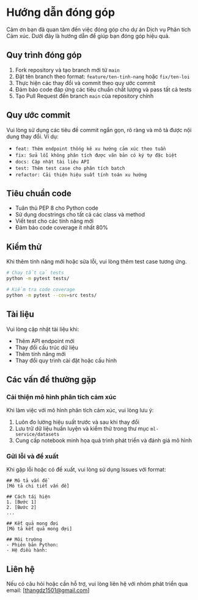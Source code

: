 # Hướng dẫn đóng góp

Cảm ơn bạn đã quan tâm đến việc đóng góp cho dự án Dịch vụ Phân tích Cảm xúc. Dưới đây là hướng dẫn để giúp bạn đóng góp hiệu quả.

## Quy trình đóng góp

1. Fork repository và tạo branch mới từ `main`
2. Đặt tên branch theo format: `feature/ten-tinh-nang` hoặc `fix/ten-loi`
3. Thực hiện các thay đổi và commit theo quy ước commit
4. Đảm bảo code đáp ứng các tiêu chuẩn chất lượng và pass tất cả tests
5. Tạo Pull Request đến branch `main` của repository chính

## Quy ước commit

Vui lòng sử dụng các tiêu đề commit ngắn gọn, rõ ràng và mô tả được nội dung thay đổi. Ví dụ:

- `feat: Thêm endpoint thống kê xu hướng cảm xúc theo tuần`
- `fix: Sửa lỗi không phân tích được văn bản có ký tự đặc biệt`
- `docs: Cập nhật tài liệu API`
- `test: Thêm test case cho phân tích batch`
- `refactor: Cải thiện hiệu suất tính toán xu hướng`

## Tiêu chuẩn code

- Tuân thủ PEP 8 cho Python code
- Sử dụng docstrings cho tất cả các class và method
- Viết test cho các tính năng mới
- Đảm bảo code coverage ít nhất 80%

## Kiểm thử

Khi thêm tính năng mới hoặc sửa lỗi, vui lòng thêm test case tương ứng.

```bash
# Chạy tất cả tests
python -m pytest tests/

# Kiểm tra code coverage
python -m pytest --cov=src tests/
```

## Tài liệu

Vui lòng cập nhật tài liệu khi:
- Thêm API endpoint mới
- Thay đổi cấu trúc dữ liệu
- Thêm tính năng mới
- Thay đổi quy trình cài đặt hoặc cấu hình

## Các vấn đề thường gặp

### Cải thiện mô hình phân tích cảm xúc

Khi làm việc với mô hình phân tích cảm xúc, vui lòng lưu ý:

1. Luôn đo lường hiệu suất trước và sau khi thay đổi
2. Lưu trữ dữ liệu huấn luyện và kiểm thử trong thư mục `ml-service/datasets`
3. Cung cấp notebook minh họa quá trình phát triển và đánh giá mô hình

### Gửi lỗi và đề xuất

Khi gặp lỗi hoặc có đề xuất, vui lòng sử dụng Issues với format:

```
## Mô tả vấn đề
[Mô tả chi tiết vấn đề]

## Cách tái hiện
1. [Bước 1]
2. [Bước 2]
...

## Kết quả mong đợi
[Mô tả kết quả mong đợi]

## Môi trường
- Phiên bản Python:
- Hệ điều hành:
```

## Liên hệ

Nếu có câu hỏi hoặc cần hỗ trợ, vui lòng liên hệ với nhóm phát triển qua email: [thangdz1501@gmail.com] 